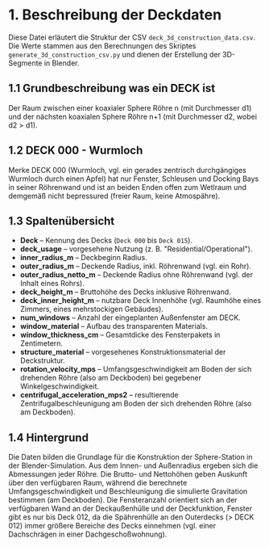 # 1. Beschreibung der Deckdaten

Diese Datei erläutert die Struktur der CSV `deck_3d_construction_data.csv`. Die Werte stammen aus den Berechnungen des Skriptes `generate_3d_construction_csv.py` und dienen der Erstellung der 3D-Segmente in Blender.

## 1.1 Grundbeschreibung was ein DECK ist
Der Raum zwischen einer koaxialer Sphere Röhre n (mit Durchmesser d1) und der nächsten koaxialen Sphere Röhre n+1 (mit Durchmesser d2, wobei d2 > d1).

## 1.2 DECK 000 - Wurmloch
Merke DECK 000 (Wurmloch, vgl. ein gerades zentrisch durchgängiges Wurmloch durch einen Apfel) hat nur Fenster, Schleusen und Docking Bays in seiner Röhrenwand und ist an beiden Enden offen zum Wetlraum und demgemäß nicht bepressured (freier Raum, keine Atmospähre). 

## 1.3 Spaltenübersicht

- **Deck** – Kennung des Decks (`Deck 000` bis `Deck 015`).
- **deck_usage** – vorgesehene Nutzung (z. B. "Residential/Operational").
- **inner_radius_m** – Deckbeginn Radius.
- **outer_radius_m** – Deckende Radius, inkl. Röhrenwand (vgl. ein Rohr).
- **outer_radius_netto_m** – Deckende Radius ohne Röhrenwand (vgl. der Inhalt eines Rohrs).
- **deck_height_m** – Bruttohöhe des Decks inklusive Röhrenwand.
- **deck_inner_height_m** – nutzbare Deck Innenhöhe (vgl. Raumhöhe eines Zimmers, eines mehrstockigen Gebäudes).
- **num_windows** – Anzahl der eingeplanten Außenfenster am DECK.
- **window_material** – Aufbau des transparenten Materials.
- **window_thickness_cm** – Gesamtdicke des Fensterpakets in Zentimetern.
- **structure_material** – vorgesehenes Konstruktionsmaterial der Deckstruktur.
- **rotation_velocity_mps** – Umfangsgeschwindigkeit am Boden der sich drehenden Röhre (also am Deckboden) bei gegebener Winkelgeschwindigkeit.
- **centrifugal_acceleration_mps2** – resultierende Zentrifugalbeschleunigung am Boden der sich drehenden Röhre (also am Deckboden).

## 1.4 Hintergrund

Die Daten bilden die Grundlage für die Konstruktion der Sphere-Station in der Blender-Simulation. Aus dem Innen- und Außenradius ergeben sich die Abmessungen jeder Röhre. Die Brutto- und Nettohöhen geben Auskunft über den verfügbaren Raum, während die berechnete Umfangsgeschwindigkeit und Beschleunigung die simulierte Gravitation bestimmen (am Deckboden). Die Fensteranzahl orientiert sich an der verfügbaren Wand an der Deckaußenhülle und der Deckfunktion, Fenster gibt es nur bis Deck 012, da die Spährenhülle an den Outerdecks (> DECK 012) immer größere Bereiche des Decks einnehmen (vgl. einer Dachschrägen in einer Dachgeschoßwohnung).

